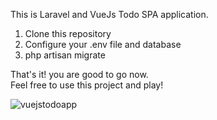 This is Laravel and VueJs Todo SPA application.  
1. Clone this repository  
2. Configure your .env file and database  
3. php artisan migrate  

That's it! you are good to go now.  
Feel free to use this project and play!  

![vuejstodoapp](https://user-images.githubusercontent.com/23486819/147560735-29eff152-ce66-4e2c-a141-e2965a3ed2a5.png)
